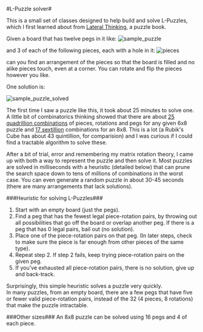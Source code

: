 #L-Puzzle solver#

This is a small set of classes designed to help build and solve L-Puzzles, which I first learned about from [Lateral Thinking](http://www.amazon.com/Lateral-Thinking-Puzzles-Large-Print-ebook/dp/B00CPNQZ4A/ref=sr_1_1?ie=UTF8&qid=1419618096&sr=8-1&keywords=lateral+thinking+arcturus), a puzzle book.

Given a board that has twelve pegs in it like:
![sample_puzzle](https://cloud.githubusercontent.com/assets/6819944/5558791/24a71b9c-8cfa-11e4-8f1f-3131a5dd83f7.PNG)

and 3 of each of the following pieces, each with a hole in it:
![pieces](https://cloud.githubusercontent.com/assets/6819944/5558794/51a2ccea-8cfa-11e4-86f7-2cde891a4908.PNG) 

can you find an arrangement of the pieces so that the board is filled and 
no alike pieces touch, even at a corner.
You can rotate and flip the pieces however you like.

One solution is:

![sample_puzzle_solved](https://cloud.githubusercontent.com/assets/6819944/5558801/891172c6-8cfa-11e4-8ed2-7b10375dc07e.PNG)

The first time I saw a puzzle like this, it took about 25 minutes to solve one.
A little bit of combinatorics thinking showed that there are about [25 quadrillion combinations](http://www.wolframalpha.com/input/?i=%2812+choose+3%29%289+choose+3%29%286+choose+3%29%288%5E12%29) of pieces, rotations and pegs for any given 6x8 puzzle and
[17 sextillion](http://www.wolframalpha.com/input/?i=%2816+choose+4%29%2812+choose+4%29%288+choose+4%29%288%5E16%29) combinations for an 8x8.
This is a lot (a Rubik's Cube has about 43 quintillion, for comparision) and I was curious if I could find a tractable algorithm to solve these.

After a bit of trial, error and remembering my matrix rotation theory, I came up with both a way to represent the puzzle and then solve it.
Most puzzles are solved in milliseconds with a heuristic (detailed below) that can prune the search space down to tens of millions of combinations in the worst case.
You can even generate a random puzzle in about 30-45 seconds (there are many arrangements that lack solutions).


###Heuristic for solving L-Puzzles###
1. Start with an empty board (just the pegs).  
2. Find a peg that has the fewest legal piece-rotation pairs, by throwing out all possibilities that go off the board or overlap another peg.  If there is a peg that has 0 legal pairs, bail out (no solution).
3. Place one of the piece-rotation pairs on that peg.  (In later steps, check to make sure the piece is far enough from other pieces of the same type).
4. Repeat step 2.  If step 2 fails, keep trying piece-rotation pairs on the given peg.
5. If you've exhausted all piece-rotation pairs, there is no solution, give up and back-track.

Surprisingly, this simple heuristic solves a puzzle very quickly.  
In many puzzles, from an empty board, there are a few pegs that have five or fewer valid piece-rotation pairs, instead of the 32 (4 pieces, 8 rotations) that make the puzzle intractable.

###Other sizes###
An 8x8 puzzle can be solved using 16 pegs and 4 of each piece.